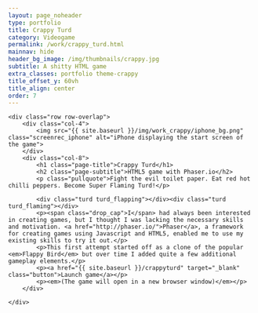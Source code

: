 ```yaml
---
layout: page_noheader
type: portfolio
title: Crappy Turd
category: Videogame
permalink: /work/crappy_turd.html
mainnav: hide
header_bg_image: /img/thumbnails/crappy.jpg
subtitle: A shitty HTML game 
extra_classes: portfolio theme-crappy
title_offset_y: 60vh
title_align: center
order: 7
---
```


<div class="wrapper">	

	<div class="row row-overlap">
		<div class="col-4">		
			<img src="{{ site.baseurl }}/img/work_crappy/iphone_bg.png" class="screenrec_iphone" alt="iPhone displaying the start screen of the game">						
		</div>
		<div class="col-8">
			<h1 class="page-title">Crappy Turd</h1>
			<h2 class="page-subtitle">HTML5 game with Phaser.io</h2>
			<p class="pullquote">Fight the evil toilet paper. Eat red hot chilli peppers. Become Super Flaming Turd!</p>
			
			<div class="turd turd_flapping"></div><div class="turd turd_flaming"></div>
			<p><span class="drop_cap">I</span> had always been interested in creating games, but I thought I was lacking the necessary skills and motivation. <a href="http://phaser.io/">Phaser</a>, a framework for creating games using Javascript and HTML5, enabled me to use my existing skills to try it out.</p>
			<p>This first attempt started off as a clone of the popular <em>Flappy Bird</em> but over time I added quite a few additional gameplay elements.</p>
			<p><a href="{{ site.baseurl }}/crappyturd" target="_blank" class="button">Launch game</a></p> 
			<p><em>(The game will open in a new browser window)</em></p>	
		</div>			
			
	</div>

	

</div>